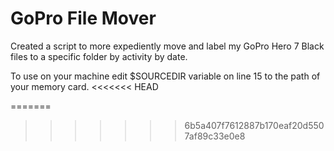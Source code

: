 # GoPro File Mover
Created a script to more expediently move and label my GoPro Hero 7 Black files to a specific folder by activity by date.

To use on your machine edit $SOURCEDIR variable on line 15 to the path of your memory card.
<<<<<<< HEAD

=======
>>>>>>> 6b5a407f7612887b170eaf20d5507af89c33e0e8
